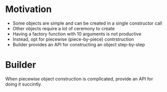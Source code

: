 # Motivation

- Some objects are simple and can be created in a single constructor call
- Other objects require a lot of ceremony to create
- Having a factory function with 10 arguments is not productive
- Instead, opt for piecewise (piece-by-piece) contrstruction
- Builder provides an API for constructing an object step-by-step

# Builder

When piecewise object construction is complicated, provide an API for doing it succintly.
